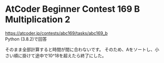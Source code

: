 # AtCoder Beginner Contest 169 B Multiplication 2  
https://atcoder.jp/contests/abc169/tasks/abc169_b  
Python (3.8.2)で回答  

そのまま全部計算すると時間が間に合わないです。
そのため、Aをソートし、小さい順に掛けて途中で10^18を超えたら終了にした。
